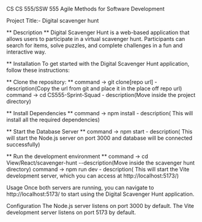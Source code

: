 CS CS 555/SSW 555 Agile Methods for Software Development 

Project Title:- Digital scavenger hunt

** Description **
Digital Scavenger Hunt is a web-based application that allows users to participate in a virtual scavenger hunt. Participants can search for items, solve puzzles, and complete challenges in a fun and interactive way.

** Installation
To get started with the Digital Scavenger Hunt application, follow these instructions:

** Clone the repository: **
command -> git clone[repo url] - description(Copy the url from git and place it in the place off repo url)
command -> cd CS555-Sprint-Squad - description(Move inside the project directory)

** Install Dependencies **
command -> npm install - description( This will install all the required dependencies)

** Start the Database Server **
command -> npm start   - description( This will start the Node.js server on port 3000 and database will be connected successfully)

** Run the development environment **
command -> cd View/React/scavenger-hunt --description(Move inside the scavenger hunt directory)
command -> npm run dev  - description( This will start the Vite development server, which you can access at http://localhost:5173/)

Usage
Once both servers are running, you can navigate to http://localhost:5173/ to start using the Digital Scavenger Hunt application.

Configuration
The Node.js server listens on port 3000 by default.
The Vite development server listens on port 5173 by default.
